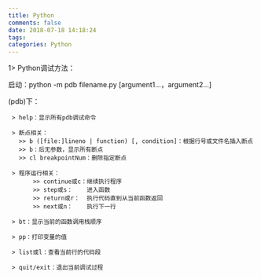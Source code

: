 ```yaml
---
title: Python
comments: false
date: 2018-07-18 14:18:24
tags:
categories: Python
---
```


1> Python调试方法：

   启动：python -m pdb filename.py [argument1...，argument2...]

   (pdb)下：

     > help：显示所有pdb调试命令

     > 断点相关：
	   >> b ([file:]lineno | function) [, condition]：根据行号或文件名插入断点
	   >> b：后无参数，显示所有断点
	   >> cl breakpointNum：删除指定断点

     > 程序运行相关：
           >> continue或c：继续执行程序
           >> step或s：    进入函数
           >> return或r：  执行代码直到从当前函数返回
           >> next或n：    执行下一行

     > bt：显示当前的函数调用栈顺序

     > pp：打印变量的值

     > list或l：查看当前行的代码段

     > quit/exit：退出当前调试过程


